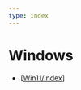```yaml
---
type: index
---
```


# Windows

- [[Win11/index]]

[//begin]: # "Autogenerated link references for markdown compatibility"
[Win11/index]: Win11/index.md "Windows 11 Index"
[//end]: # "Autogenerated link references"
